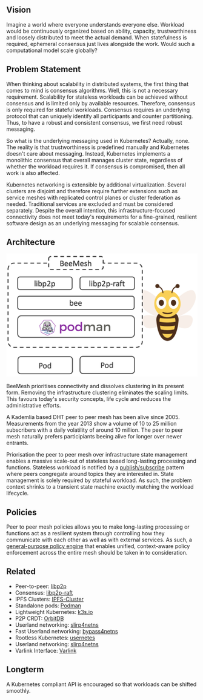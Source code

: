 ## Vision
Imagine a world where everyone understands everyone else. Workload would be continuously organized based on ability, capacity, trustworthiness and loosely distributed to meet the actual demand. When statefulness is required, ephemeral consensus just lives alongside the work. Would such a computational model scale globally?

## Problem Statement
When thinking about scalability in distributed systems, the first thing that comes to mind is consensus algorithms. Well, this is not a necessary requirement. Scalability for stateless workloads can be achieved without consensus and is limited only by available resources. Therefore, consensus is only required for stateful workloads. Consensus requires an underlying protocol that can uniquely identify all participants and counter partitioning. Thus, to have a robust and consistent consensus, we first need robust messaging.

So what is the underlying messaging used in Kubernetes? Actually, none. The reality is that trustworthiness is predefined manually and Kubernetes doesn't care about messaging. Instead, Kubernetes implements a monolithic consensus that overall manages cluster state, regardless of whether the workload requires it. If consensus is compromised, then all work is also affected.

Kubernetes networking is extensible by additional virtualization. Several clusters are disjoint and therefore require further extensions such as service meshes with replicated control planes or cluster federation as needed. Traditional services are excluded and must be considered separately. Despite the overall intention, this infrastructure-focused connectivity does not meet today's requirements for a fine-grained, resilient software design as an underlying messaging for scalable consensus.

## Architecture
![BeeMesh Binary](assets/img/prototype.png)

BeeMesh prioritises connectivity and dissolves clustering in its present form. Removing the infrastructure clustering eliminates the scaling limits. This favours today's security concepts, life cycle and reduces the administrative efforts.

A Kademlia based DHT peer to peer mesh has been alive since 2005. Measurements from the year 2013 show a volume of 10 to 25 million subscribers with a daily volatility of around 10 million. The peer to peer mesh naturally prefers participiants beeing alive for longer over newer entrants. 

Priorisation the peer to peer mesh over infrastructure state management enables a massive scale-out of stateless based long-lasting processing and functions. Stateless workload is notified by a [publish/subscribe](https://docs.libp2p.io/concepts/publish-subscribe/) pattern where peers congregate around topics they are interested in. State management is solely required by stateful workload. As such, the problem context shrinks to a transient state machine exactly matching the workload lifecycle.

## Policies
Peer to peer mesh policies allows you to make long-lasting processing or functions act as a resilient system through controlling how they communicate with each other as well as with external services. As such, a [general-purpose policy engine](https://www.openpolicyagent.org) that enables unified, context-aware policy enforcement across the entire mesh should be taken in to consideration.

## Related
* Peer-to-peer: [libp2p](https://libp2p.io/)
* Consensus: [libp2p-raft](https://github.com/libp2p/go-libp2p-raft)
* IPFS Clusters: [IPFS-Cluster](https://cluster.ipfs.io/)
* Standalone pods: [Podman](https://github.com/containers/libpod)
* Lightweight Kubernetes: [k3s.io](https://k3s.io/)
* P2P CRDT: [OrbitDB](https://github.com/orbitdb)
* Userland networking: [slirp4netns](https://github.com/rootless-containers/slirp4netns)
* Fast Userland networking: [bypass4netns](https://github.com/rootless-containers/bypass4netns)
* Rootless Kubernetes: [usernetes](https://github.com/rootless-containers/usernetes)
* Userland networking: [slirp4netns](https://github.com/rootless-containers/slirp4netns)
* Varlink Interface: [Varlink](https://varlink.org/)

## Longterm
A Kubernetes compliant API is encouraged so that workloads can be shifted smoothly.
